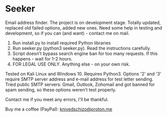 # Seeker
Email address finder. The project is on development stage. Totally updated, replaced old failed options, added new ones. Need some help in testing and development, so if you can (and want) - contact me on mail.

1. Run install.py to install required Python libraries
2. Run seeker.py (python3 seeker.py). Read the instructions carefully.
3. Script doesn't bypass search engine ban for too many requests. If this happens - wait for 1-2 hours.
4. FOR LEGAL USE ONLY. Anything else - on your own risk.

Tested on Kali Linux and Windows 10.
Requires Python3.
Options '2' and '3' require SMTP server address and e-mail address for test letter sending.
Tried public SMTP servers: Gmail, Outlook, Zohomail and got banned for spam sending, so these options weren't test properly.

Contact me if you meet any errors, I'll be thankful.

Buy me a coffee (PayPal):
knivedschizo@proton.me
